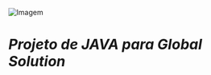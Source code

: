 ![Imagem](https://github.com/user-attachments/assets/5989b522-dba5-4884-abf8-b622e06f9f8d)

# *Projeto de JAVA para Global Solution*

